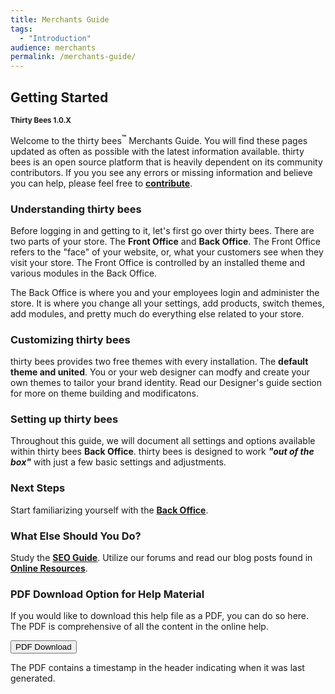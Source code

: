 ```yaml
---
title: Merchants Guide
tags:
  - "Introduction"
audience: merchants
permalink: /merchants-guide/
---
```

## Getting Started
 <small>**Thirty Bees 1.0.X**</small>

Welcome to the thirty bees<sup>**&trade;**</sup> Merchants Guide. You will find these pages updated as often as possible with the latest information available.  thirty bees is an open source platform that is heavily dependent on its community contributors.  If you you see any errors or missing information and believe you can help, please feel free to [**contribute**](# "Contribute to thirty bees").

### Understanding thirty bees

Before logging in and getting to it, let's first go over thirty bees. There are two parts of your store. The **Front Office** and **Back Office**. The Front Office refers to the "face" of your website, or, what your customers see when they visit your store. The Front Office is controlled by an installed theme and various modules in the Back Office.

The Back Office is where you and your employees login and administer the store.  It is where you change all your settings, add products, switch themes, add modules, and pretty much do everything else related to your store.

### Customizing thirty bees

thirty bees provides two free themes with every installation. The **default theme and united**. You or your web designer can modfy and create your own themes to tailor your brand identity. Read our Designer's guide section for more on theme building and modificatons.

### Setting up thirty bees

Throughout this guide, we will document all settings and options available within thirty bees **Back Office**. thirty bees is designed to work ***"out of the box"*** with just a few basic settings and adjustments.

### Next Steps

Start familiarizing yourself with the [**Back Office**](/merchants-guide/admin-area/ "thirty bees Back Office").

### What Else Should You Do?

Study the [**SEO Guide**](# "thirty bees SEO Guide"). Utilize our forums and read our blog posts found in [**Online Resources**](/merchants-guide/online-resources/ "thirty bees Online Resource Guide").

### PDF Download Option for Help Material

If you would like to download this help file as a PDF, you can do so here. The PDF is comprehensive of all the content in the online help.

<a target="_blank" class="noCrossRef" href="{{base}}/thirtybees/pdf/thirtybees_merchant_guide.pdf"><button type="button" class="btn btn-default" aria-label="Left Align"><span class="glyphicon glyphicon-download-alt" aria-hidden="true"></span> PDF Download</button></a>

The PDF contains a timestamp in the header indicating when it was last generated.
